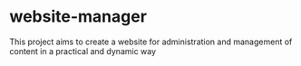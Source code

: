 # website-manager
This project aims to create a website for administration and management of content in a practical and dynamic way
